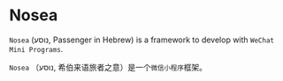 Nosea
=========
`Nosea` (נוסע, Passenger in Hebrew) is a framework to develop with `WeChat Mini Programs`.

`Nosea` （נוסע, 希伯来语旅者之意）是一个`微信小程序`框架。
